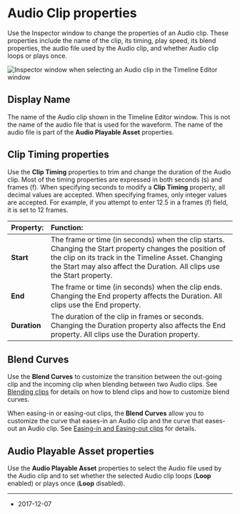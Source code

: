# Audio Clip properties

Use the Inspector window to change the properties of an Audio clip. These properties include the name of the clip, its timing, play speed, its blend properties, the audio file used by the Audio clip, and whether Audio clip loops or plays once.

![Inspector window when selecting an Audio clip in the Timeline Editor window](../uploads/Main/timeline_inspector_audio_clip.png)

## Display Name

The name of the Audio clip shown in the Timeline Editor window. This is not the name of the audio file that is used for the waveform. The name of the audio file is part of the **Audio Playable Asset** properties.

## Clip Timing properties

Use the **Clip Timing** properties to trim and change the duration of the Audio clip. Most of the timing properties are expressed in both seconds (s) and frames (f). When specifying seconds to modify a **Clip Timing** property, all decimal values are accepted. When specifying frames, only integer values are accepted. For example, if you attempt to enter 12.5 in a frames (f) field, it is set to 12 frames.

|**Property:** |**Function:** |
|:---|:---|
|__Start__| The frame or time (in seconds) when the clip starts. Changing the Start property changes the position of the clip on its track in the Timeline Asset. Changing the Start may also affect the Duration. All clips use the Start property. |
|__End__ | The frame or time (in seconds) when the clip ends. Changing the End property affects the Duration. All clips use the End property. |
|__Duration__ | The duration of the clip in frames or seconds. Changing the Duration property also affects the End property. All clips use the Duration property. |

## Blend Curves

Use the **Blend Curves** to customize the transition between the out-going clip and the incoming clip when blending between two Audio clips. See [Blending clips](TimelineBlendingClips) for details on how to blend clips and how to customize blend curves.

When easing-in or easing-out clips, the **Blend Curves** allow you to customize the curve that eases-in an Audio clip and the curve that eases-out an Audio clip. See [Easing-in and Easing-out clips](TimelineEasingClips) for details.

## Audio Playable Asset properties

Use the **Audio Playable Asset** properties to select the Audio file used by the Audio clip and to set whether the selected Audio clip loops (**Loop** enabled) or plays once (**Loop** disabled).

---
* <span class="page-edit">2017-12-07  <!-- include IncludeTextNewPageSomeEdit --></span>


